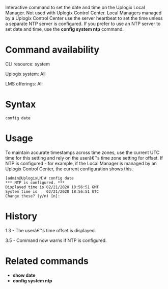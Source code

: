 Interactive command to set the date and time on the Uplogix Local Manager. Not used with Uplogix Control Center. Local Managers managed by a Uplogix Control Center use the server heartbeat to set the time unless a separate NTP server is configured. If you prefer to use an NTP server to set date and time, use the **config system ntp** command.

# Command availability 

CLI resource: system

Uplogix system: All

LMS offerings: All

# Syntax 

```
config date
```

# Usage 

To maintain accurate timestamps across time zones, use the current UTC time for this setting and rely on the userâ€™s time zone setting for offset. If NTP is configured - for example, if the Local Manager is managed by an Uplogix Control Center, the current configuration shows this.

```
[admin@UplogixLM]# config date
*** NTP is configured. ***
Displayed time is 02/21/2020 18:56:51 GMT
System time is    02/21/2020 18:56:51 UTC
Change these? (y/n) [n]: 
```

# History 

1.3 - The userâ€™s time offset is displayed.

3.5 - Command now warns if NTP is configured.

# Related commands 

- **show date**
- **config system ntp**
